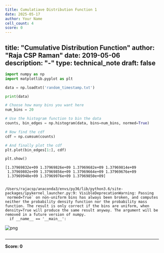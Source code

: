 ```yaml
---
title: Cumulatiave Distribution Function 1
date: 2025-05-17
author: Your Name
cell_count: 4
score: 0
---
```


title: "Cumulative Distribution Function"
author: "Raja CSP Raman"
date: 2019-05-06
description: "-"
type: technical_note
draft: false
---

```python
import numpy as np
import matplotlib.pyplot as plt
```


```python
data = np.loadtxt('random_timestamp.txt')

print(data)

# Choose how many bins you want here
num_bins = 20

# Use the histogram function to bin the data
counts, bin_edges = np.histogram(data, bins=num_bins, normed=True)

# Now find the cdf
cdf = np.cumsum(counts)

# And finally plot the cdf
plt.plot(bin_edges[1:], cdf)

plt.show()
```

    [1.37969832e+09 1.37969826e+09 1.37969682e+09 1.37969814e+09
     1.37969802e+09 1.37969856e+09 1.37969664e+09 1.37969676e+09
     1.37969940e+09 1.37969976e+09 1.37969850e+09]


    /Users/rajacsp/anaconda3/envs/py36/lib/python3.6/site-packages/ipykernel_launcher.py:9: VisibleDeprecationWarning: Passing `normed=True` on non-uniform bins has always been broken, and computes neither the probability density function nor the probability mass function. The result is only correct if the bins are uniform, when density=True will produce the same result anyway. The argument will be removed in a future version of numpy.
      if __name__ == '__main__':



    
![png](/mlnotes/images/cumulatiave_distribution_function_1_2_2.png)
    



```python

```


---
**Score: 0**